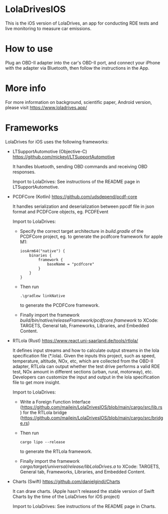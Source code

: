 # LolaDrivesIOS
This is the iOS version of LolaDrives, an app for conducting RDE tests and live monitoring to measure car emissions. 

# How to use
Plug an OBD-II adapter into the car's OBD-II port, and connect your iPhone with the adapter via Bluetooth, 
then follow the instructions in the App.

# More info
For more information on background, scientific paper, Android version, please visit https://www.loladrives.app/

# Frameworks

LolaDrives for iOS uses the following frameworks:

- LTSupportAutomotive (Objective-C) https://github.com/mickeyl/LTSupportAutomotive

  It handles bluetooth, sending OBD commands and receiving OBD responses.
  
  Import to LolaDrives: See instructions of the README page in LTSupportAutomotive.

- PCDFCore (Kotlin) https://github.com/udsdepend/pcdf-core
  
  It handles serialization and deserialization between ppcdf file in json format and PCDFCore objects, eg. PCDFEvent
  
  Import to LolaDrives: 
  
    - Specify the correct target architecture in *build.gradle* of the PCDFCore project, eg. to generate the pcdfcore framework for apple M1:
  
      ```
      iosArm64("native") {
          binaries {
              framework {
                  baseName = "pcdfcore"
              }
          }
      }
      ```
    - Then run
      ```
      .\gradlew linkNative
      ```
      to generate the PCDFCore framework.
    
    - Finally import the framework *build/bin/native/releaseFramework/pcdfcore.framework* to XCode: TARGETS, General tab, Frameworks, Libraries, and Embedded Content.
  
- RTLola (Rust) https://www.react.uni-saarland.de/tools/rtlola/
  
  It defines input streams and how to calculate output streams in the lola specification file (*.lola). 
  Given the inputs this project, such as speed, temperature, altitude, NOx, etc, which are collected from the OBD-II adapter,
  RTLola can output whether the test drive performs a valid RDE test, NOx amount in different sections (urban, rural, motorway), etc.
  Developers can customize the input and output in the lola specification file to get more insight.
  
  Import to LolaDrives: 
  - Write a Foreign Function Interface (https://github.com/mailein/LolaDrivesIOS/blob/main/cargo/src/lib.rs) for the RTLola bridge (https://github.com/mailein/LolaDrivesIOS/blob/main/cargo/src/bridge.rs)
  
  - Then run 
    ```
    cargo lipo --release
    ```
    to generate the RTLola framework.
  
  - Finally import the framework *cargo/target/universal/release/libLolaDrives.a* to XCode: TARGETS, General tab, Frameworks, Libraries, and Embedded Content.
  
- Charts (Swift) https://github.com/danielgindi/Charts

  It can draw charts. (Apple hasn't released the stable version of Swift Charts by the time of the LolaDrives for iOS project)
  
  Import to LolaDrives: See instructions of the README page in Charts.
  
